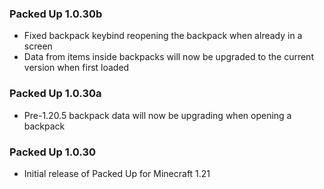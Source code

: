 ### Packed Up 1.0.30b
- Fixed backpack keybind reopening the backpack when already in a screen
- Data from items inside backpacks will now be upgraded to the current version when first loaded

### Packed Up 1.0.30a
- Pre-1.20.5 backpack data will now be upgrading when opening a backpack

### Packed Up 1.0.30
- Initial release of Packed Up for Minecraft 1.21
